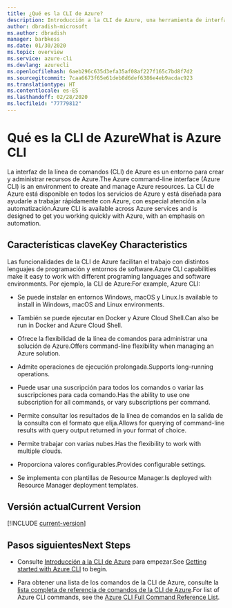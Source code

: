 ```yaml
---
title: ¿Qué es la CLI de Azure?
description: Introducción a la CLI de Azure, una herramienta de interfaz de línea de comandos diseñada para crear y administrar los recursos de Azure, ahora disponible en entornos Windows, macOS y Linux.
author: dbradish-microsoft
ms.author: dbradish
manager: barbkess
ms.date: 01/30/2020
ms.topic: overview
ms.service: azure-cli
ms.devlang: azurecli
ms.openlocfilehash: 6aeb296c635d3efa35af08af227f165c7bd8f7d2
ms.sourcegitcommit: 7caa6673f65e61deb8d6def6386e4eb9acdac923
ms.translationtype: HT
ms.contentlocale: es-ES
ms.lasthandoff: 02/28/2020
ms.locfileid: "77779812"
---
```

# <a name="what-is-azure-cli"></a><span data-ttu-id="b568f-103">Qué es la CLI de Azure</span><span class="sxs-lookup"><span data-stu-id="b568f-103">What is Azure CLI</span></span>

<span data-ttu-id="b568f-104">La interfaz de la línea de comandos (CLI) de Azure es un entorno para crear y administrar recursos de Azure.</span><span class="sxs-lookup"><span data-stu-id="b568f-104">The Azure command-line interface (Azure CLI) is an environment to create and manage Azure resources.</span></span>  <span data-ttu-id="b568f-105">La CLI de Azure está disponible en todos los servicios de Azure y está diseñada para ayudarle a trabajar rápidamente con Azure, con especial atención a la automatización.</span><span class="sxs-lookup"><span data-stu-id="b568f-105">Azure CLI is available across Azure services and is designed to get you working quickly with Azure, with an emphasis on automation.</span></span>

## <a name="key-characteristics"></a><span data-ttu-id="b568f-106">Características clave</span><span class="sxs-lookup"><span data-stu-id="b568f-106">Key Characteristics</span></span>

<span data-ttu-id="b568f-107">Las funcionalidades de la CLI de Azure facilitan el trabajo con distintos lenguajes de programación y entornos de software.</span><span class="sxs-lookup"><span data-stu-id="b568f-107">Azure CLI capabilities make it easy to work with different programing languages and software environments.</span></span>  <span data-ttu-id="b568f-108">Por ejemplo, la CLI de Azure:</span><span class="sxs-lookup"><span data-stu-id="b568f-108">For example, Azure CLI:</span></span>

- <span data-ttu-id="b568f-109">Se puede instalar en entornos Windows, macOS y Linux.</span><span class="sxs-lookup"><span data-stu-id="b568f-109">Is available to install in Windows, macOS and Linux environments.</span></span>

- <span data-ttu-id="b568f-110">También se puede ejecutar en Docker y Azure Cloud Shell.</span><span class="sxs-lookup"><span data-stu-id="b568f-110">Can also be run in Docker and Azure Cloud Shell.</span></span>
- <span data-ttu-id="b568f-111">Ofrece la flexibilidad de la línea de comandos para administrar una solución de Azure.</span><span class="sxs-lookup"><span data-stu-id="b568f-111">Offers command-line flexibility when managing an Azure solution.</span></span>

- <span data-ttu-id="b568f-112">Admite operaciones de ejecución prolongada.</span><span class="sxs-lookup"><span data-stu-id="b568f-112">Supports long-running operations.</span></span>
- <span data-ttu-id="b568f-113">Puede usar una suscripción para todos los comandos o variar las suscripciones para cada comando.</span><span class="sxs-lookup"><span data-stu-id="b568f-113">Has the ability to use one subscription for all commands, or vary subscriptions per command.</span></span>
- <span data-ttu-id="b568f-114">Permite consultar los resultados de la línea de comandos en la salida de la consulta con el formato que elija.</span><span class="sxs-lookup"><span data-stu-id="b568f-114">Allows for querying of command-line results with query output returned in your format of choice.</span></span>
- <span data-ttu-id="b568f-115">Permite trabajar con varias nubes.</span><span class="sxs-lookup"><span data-stu-id="b568f-115">Has the flexibility to work with multiple clouds.</span></span>
- <span data-ttu-id="b568f-116">Proporciona valores configurables.</span><span class="sxs-lookup"><span data-stu-id="b568f-116">Provides configurable settings.</span></span>
- <span data-ttu-id="b568f-117">Se implementa con plantillas de Resource Manager.</span><span class="sxs-lookup"><span data-stu-id="b568f-117">Is deployed with Resource Manager deployment templates.</span></span>

## <a name="current-version"></a><span data-ttu-id="b568f-118">Versión actual</span><span class="sxs-lookup"><span data-stu-id="b568f-118">Current Version</span></span>

[!INCLUDE [current-version](includes/current-version.md)]

## <a name="next-steps"></a><span data-ttu-id="b568f-119">Pasos siguientes</span><span class="sxs-lookup"><span data-stu-id="b568f-119">Next Steps</span></span>

- <span data-ttu-id="b568f-120">Consulte [Introducción a la CLI de Azure](get-started-with-azure-cli.md) para empezar.</span><span class="sxs-lookup"><span data-stu-id="b568f-120">See [Getting started with Azure CLI](get-started-with-azure-cli.md) to begin.</span></span>

- <span data-ttu-id="b568f-121">Para obtener una lista de los comandos de la CLI de Azure, consulte la [lista completa de referencia de comandos de la CLI de Azure](/cli/azure/reference-index).</span><span class="sxs-lookup"><span data-stu-id="b568f-121">For list of Azure CLI commands, see the [Azure CLI Full Command Reference List](/cli/azure/reference-index).</span></span>
